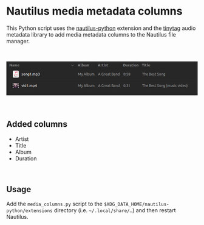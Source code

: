 
# Nautilus media metadata columns

This Python script uses the [nautilus-python](https://gitlab.gnome.org/GNOME/nautilus-python) extension and the [tinytag](https://github.com/tinytag/tinytag) audio metadata library to add media metadata columns to the Nautilus file manager.

<br>
<p align="center"><img margin-left="auto" src="./screenshot.png"></p>
<br>

## Added columns

- Artist
- Title
- Album
- Duration
<br>

## Usage

Add the `media_columns.py` script to the `$XDG_DATA_HOME/nautilus-python/extensions` directory (i.e. `~/.local/share/…`) and then restart Nautilus.<br>
<br>

